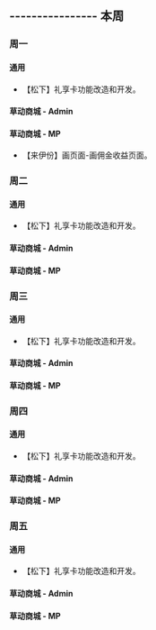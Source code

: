 ## ---------------- 本周

### 周一
#### 通用
* 【松下】礼享卡功能改造和开发。
#### 草动商城 - Admin
#### 草动商城 - MP
* 【来伊份】画页面-画佣金收益页面。

### 周二
#### 通用
* 【松下】礼享卡功能改造和开发。
#### 草动商城 - Admin
#### 草动商城 - MP

### 周三
#### 通用
* 【松下】礼享卡功能改造和开发。
#### 草动商城 - Admin
#### 草动商城 - MP

### 周四
#### 通用
* 【松下】礼享卡功能改造和开发。
#### 草动商城 - Admin
#### 草动商城 - MP

### 周五
#### 通用
* 【松下】礼享卡功能改造和开发。
#### 草动商城 - Admin
#### 草动商城 - MP

